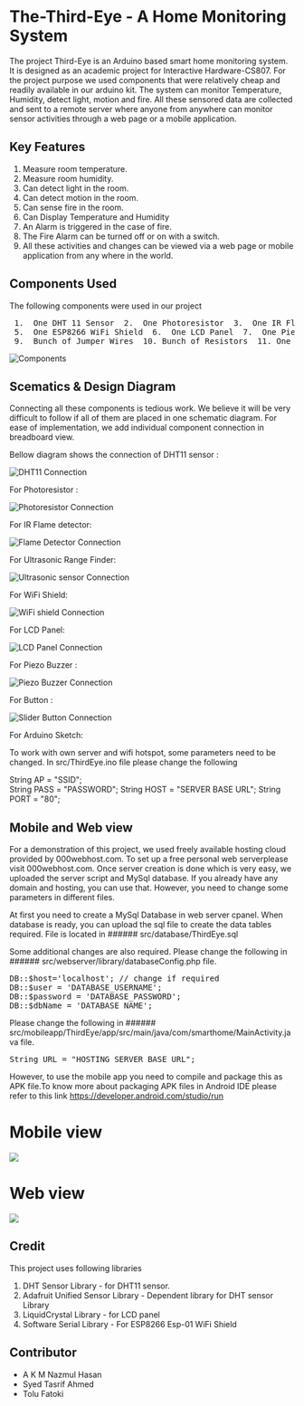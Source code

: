 # The-Third-Eye - A Home Monitoring System
The project Third-Eye is an Arduino based smart home monitoring system. It is designed as an academic project for Interactive Hardware-CS807. For the project purpose we used components that were relatively cheap and readily available in our arduino kit. The system can monitor Temperature, Humidity, detect light, motion and fire. All these sensored data are collected and sent to a remote server where anyone from anywhere can monitor sensor activities through a web page or a mobile application.

## Key Features
 1. Measure room temperature.
 2. Measure room humidity.
 3. Can detect light in the room.
 4. Can detect motion in the room.
 5. Can sense fire in the room.
 6. Can Display Temperature and Humidity
 7. An Alarm is triggered in the case of fire.
 8. The Fire Alarm can be turned off or on with a switch.
 9. All these activities and changes can be viewed via a web page or mobile application from any where in the world.

## Components Used 

The following components were used in our project
<pre>
 1.  One DHT 11 Sensor  2.  One Photoresistor  3.  One IR Flame Detector  4.  One Ultrasonic Range Finder
 5.  One ESP8266 WiFi Shield  6.  One LCD Panel  7.  One Piezo Buzzer  8.  One Slider  Switch
 9.  Bunch of Jumper Wires  10. Bunch of Resistors  11. One Web Server  12. Mobile App and Web Page
</pre>
![Components](img/COMPONENTS.jpg)

## 

## Scematics & Design Diagram
Connecting all these components is tedious work. We believe it will be very difficult to follow if all of them are placed in one schematic diagram. For ease of implementation, we add individual component connection in breadboard view.

Bellow diagram shows the connection of DHT11 sensor :

![DHT11 Connection](img/DHT_connection_bb.png)

For Photoresistor :

![Photoresistor Connection](img/LDR_connection_bb.png)

For IR Flame detector:

![Flame Detector Connection](img/FLAME_connection_bb.png)

For Ultrasonic Range Finder:

![Ultrasonic sensor Connection](img/MOTION_connection_bb.png)

For WiFi Shield:

![WiFi shield Connection](img/WIFI_connection_bb.png)


For LCD Panel:

![LCD Panel Connection](img/LCD_connection_bb.png)

For Piezo Buzzer :

![Piezo Buzzer Connection](img/PIEZO_connection_bb.png)

For Button :

![Slider Button Connection](img/BUTTON_connection_bb.png)

For Arduino Sketch:

To work with own server and wifi hotspot, some parameters need to be changed. In src/ThirdEye.ino file please change the following 

String AP = "SSID";       
String PASS = "PASSWORD"; 
String HOST = "SERVER BASE URL";
String PORT = "80";

## Mobile and Web view

For a demonstration of this project, we used freely available hosting cloud provided by 000webhost.com. To set up a free personal web serverplease visit 000webhost.com. Once server creation is done which is very easy, we uploaded the server script and MySql database. If you already have any domain and hosting, you can use that. However, you need to change some parameters in different files.

At first you need to create a MySql Database in web server cpanel. When database is ready, you can upload the sql file to create the data tables required.
File is located in ######  src/database/ThirdEye.sql   

Some additional changes are also required.
Please change the following in ###### src/webserver/library/databaseConfig.php file.
<pre>
DB::$host='localhost'; // change if required
DB::$user = 'DATABASE_USERNAME';
DB::$password = 'DATABASE_PASSWORD';
DB::$dbName = 'DATABASE_NAME';
</pre>

Please change the following in ###### src/mobileapp/ThirdEye/app/src/main/java/com/smarthome/MainActivity.java file.
<pre>
String URL = "HOSTING_SERVER_BASE_URL";
</pre>

However, to use the mobile app you need to compile and package this as APK file.To know more about packaging APK files in Android IDE please refer to this link https://developer.android.com/studio/run

 
# Mobile view
![](images/1.png)

# Web view

![](images/2.png)

## Credit
This project uses following libraries

1. DHT Sensor Library - for DHT11 sensor.
2. Adafruit Unified Sensor Library - Dependent library for DHT sensor Library 
3. LiquidCrystal Library - for LCD panel
4. Software Serial Library - For ESP8266 Esp-01 WiFi Shield

## Contributor
 - A K M Nazmul Hasan
 - Syed Tasrif Ahmed
 - Tolu Fatoki
